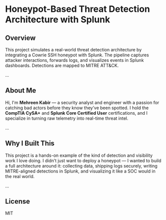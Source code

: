# Honeypot-Based Threat Detection Architecture with Splunk

## Overview

This project simulates a real-world threat detection architecture by integrating a Cowrie SSH honeypot with Splunk. 
The pipeline captures attacker interactions, forwards logs, and visualizes events in Splunk dashboards.
Detections are mapped to MITRE ATT&CK.

...

## About Me

Hi, I'm **Mehreen Kabir** — a security analyst and engineer with a passion for catching bad actors before they know they’ve been spotted. 
I hold the **CompTIA CySA+** and **Splunk Core Certified User** certifications, and I specialize in turning raw telemetry into real-time threat intel.

...

## Why I Built This

This project is a hands-on example of the kind of detection and visibility work I love doing.
I didn’t just want to deploy a honeypot — 
I wanted to build a full architecture around it: collecting data, shipping logs securely, writing MITRE-aligned detections in Splunk, 
and visualizing it like a SOC would in the real world.

...

## License

MIT
